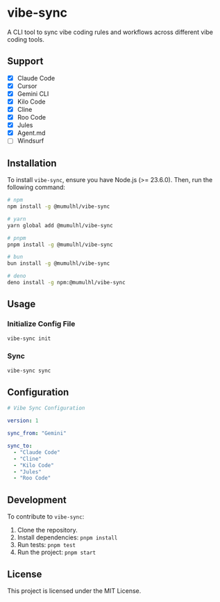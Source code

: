 # vibe-sync

A CLI tool to sync vibe coding rules and workflows across different vibe coding tools.

## Support

- [x] Claude Code
- [x] Cursor
- [x] Gemini CLI
- [x] Kilo Code
- [x] Cline
- [x] Roo Code
- [x] Jules
- [x] Agent.md
- [ ] Windsurf

## Installation

To install `vibe-sync`, ensure you have Node.js (>= 23.6.0). Then, run the following command:

```bash
# npm
npm install -g @mumulhl/vibe-sync

# yarn
yarn global add @mumulhl/vibe-sync

# pnpm
pnpm install -g @mumulhl/vibe-sync

# bun
bun install -g @mumulhl/vibe-sync

# deno
deno install -g npm:@mumulhl/vibe-sync
```

## Usage

### Initialize Config File

```bash
vibe-sync init
```

### Sync

```bash
vibe-sync sync
```

## Configuration

```yaml
# Vibe Sync Configuration

version: 1

sync_from: "Gemini"

sync_to:
  - "Claude Code"
  - "Cline"
  - "Kilo Code"
  - "Jules"
  - "Roo Code"
```

## Development

To contribute to `vibe-sync`:

1.  Clone the repository.
2.  Install dependencies: `pnpm install`
3.  Run tests: `pnpm test`
4.  Run the project: `pnpm start`

## License

This project is licensed under the MIT License.
